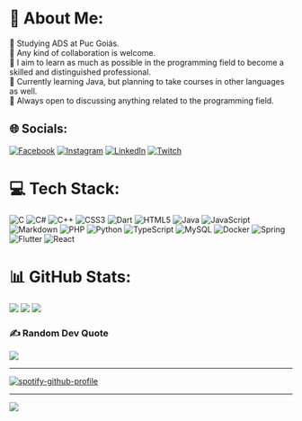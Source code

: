 # 💫 About Me:
🔭 Studying ADS at Puc Goiás.<br>👯 Any kind of collaboration is welcome.<br>🤝 I aim to learn as much as possible in the programming field to become a skilled and distinguished professional.<br>🌱 Currently learning Java, but planning to take courses in other languages as well. <br>💬 Always open to discussing anything related to the programming field.


## 🌐 Socials:
[![Facebook](https://img.shields.io/badge/Facebook-%231877F2.svg?logo=Facebook&logoColor=white)](https://facebook.com/FellipeJ.PereiradeOliveira) [![Instagram](https://img.shields.io/badge/Instagram-%23E4405F.svg?logo=Instagram&logoColor=white)](https://instagram.com/fellipeoliveirajp) [![LinkedIn](https://img.shields.io/badge/LinkedIn-%230077B5.svg?logo=linkedin&logoColor=white)](https://linkedin.com/in/fellipejpoliveira) [![Twitch](https://img.shields.io/badge/Twitch-%239146FF.svg?logo=Twitch&logoColor=white)](https://twitch.tv/Ulkiorraa) 

# 💻 Tech Stack:
![C](https://img.shields.io/badge/c-%2300599C.svg?style=for-the-badge&logo=c&logoColor=white) ![C#](https://img.shields.io/badge/c%23-%23239120.svg?style=for-the-badge&logo=c-sharp&logoColor=white) ![C++](https://img.shields.io/badge/c++-%2300599C.svg?style=for-the-badge&logo=c%2B%2B&logoColor=white) ![CSS3](https://img.shields.io/badge/css3-%231572B6.svg?style=for-the-badge&logo=css3&logoColor=white) ![Dart](https://img.shields.io/badge/dart-%230175C2.svg?style=for-the-badge&logo=dart&logoColor=white) ![HTML5](https://img.shields.io/badge/html5-%23E34F26.svg?style=for-the-badge&logo=html5&logoColor=white) ![Java](https://img.shields.io/badge/java-%23ED8B00.svg?style=for-the-badge&logo=java&logoColor=white) ![JavaScript](https://img.shields.io/badge/javascript-%23323330.svg?style=for-the-badge&logo=javascript&logoColor=%23F7DF1E) ![Markdown](https://img.shields.io/badge/markdown-%23000000.svg?style=for-the-badge&logo=markdown&logoColor=white) ![PHP](https://img.shields.io/badge/php-%23777BB4.svg?style=for-the-badge&logo=php&logoColor=white) ![Python](https://img.shields.io/badge/python-3670A0?style=for-the-badge&logo=python&logoColor=ffdd54) ![TypeScript](https://img.shields.io/badge/typescript-%23007ACC.svg?style=for-the-badge&logo=typescript&logoColor=white) ![MySQL](https://img.shields.io/badge/mysql-%2300f.svg?style=for-the-badge&logo=mysql&logoColor=white) ![Docker](https://img.shields.io/badge/docker-%230db7ed.svg?style=for-the-badge&logo=docker&logoColor=white) ![Spring](https://img.shields.io/badge/spring-%236DB33F.svg?style=for-the-badge&logo=spring&logoColor=white) ![Flutter](https://img.shields.io/badge/Flutter-%2302569B.svg?style=for-the-badge&logo=Flutter&logoColor=white) ![React](https://img.shields.io/badge/react-%2320232a.svg?style=for-the-badge&logo=react&logoColor=%2361DAFB)
# 📊 GitHub Stats:
![](https://github-readme-stats.vercel.app/api?username=Ulkiorraa&theme=midnight-purple&hide_border=false&include_all_commits=false&count_private=true)
![](https://github-readme-streak-stats.herokuapp.com/?user=Ulkiorraa&theme=midnight-purple&hide_border=false)
![](https://github-readme-stats.vercel.app/api/top-langs/?username=Ulkiorraa&theme=midnight-purple&hide_border=false&include_all_commits=false&count_private=true&layout=compact)

### ✍️ Random Dev Quote
![](https://quotes-github-readme.vercel.app/api?type=horizontal&theme=radical)

---
[![spotify-github-profile](https://spotify-github-profile.vercel.app/api/view?uid=12143851765&cover_image=true&theme=default&show_offline=true&background_color=000000&interchange=false&bar_color=0e2fd8&bar_color_cover=false)](https://spotify-github-profile.vercel.app/api/view?uid=12143851765&redirect=true)

---
[![](https://visitcount.itsvg.in/api?id=Ulkiorraa&label=Visitantes&color=1&icon=5&pretty=false)](https://visitcount.itsvg.in)
<!-- Proudly created with GPRM ( https://gprm.itsvg.in ) -->
